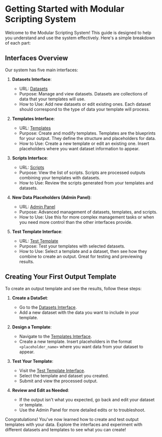 # Getting Started with Modular Scripting System

Welcome to the Modular Scripting System! This guide is designed to help you understand and use the system effectively. Here's a simple breakdown of each part:

## Interfaces Overview

Our system has five main interfaces:

1. **Datasets Interface**:
   - URL: [Datasets](http://34.244.159.150:8000/api/templates/datasets/)
   - Purpose: Manage and view datasets. Datasets are collections of data that your templates will use.
   - How to Use: Add new datasets or edit existing ones. Each dataset should correspond to the type of data your template will process.

2. **Templates Interface**:
   - URL: [Templates](http://34.244.159.150:8000/api/templates/templates/)
   - Purpose: Create and modify templates. Templates are the blueprints for your output. They define the structure and placeholders for data.
   - How to Use: Create a new template or edit an existing one. Insert placeholders where you want dataset information to appear.

3. **Scripts Interface**:
   - URL: [Scripts](http://34.244.159.150:8000/api/templates/scripts/)
   - Purpose: View the list of scripts. Scripts are processed outputs combining your templates with datasets.
   - How to Use: Review the scripts generated from your templates and datasets.

4. **New Data Placeholders (Admin Panel)**:
   - URL: [Admin Panel](http://34.244.159.150:8000/admin/)
   - Purpose: Advanced management of datasets, templates, and scripts.
   - How to Use: Use this for more complex management tasks or when you need more control than the other interfaces provide.

5. **Test Template Interface**:
   - URL: [Test Template](http://34.244.159.150:8000/modular-scripts/test/)
   - Purpose: Test your templates with selected datasets.
   - How to Use: Select a template and a dataset, then see how they combine to create an output. Great for testing and previewing results.

## Creating Your First Output Template

To create an output template and see the results, follow these steps:

1. **Create a DataSet**:
   - Go to the [Datasets Interface](http://34.244.159.150:8000/api/templates/datasets/).
   - Add a new dataset with the data you want to include in your template.

2. **Design a Template**:
   - Navigate to the [Templates Interface](http://34.244.159.150:8000/api/templates/templates/).
   - Create a new template. Insert placeholders in the format `<placeholder_name>` where you want data from your dataset to appear.

3. **Test Your Template**:
   - Visit the [Test Template Interface](http://34.244.159.150:8000/modular-scripts/test/).
   - Select the template and dataset you created.
   - Submit and view the processed output.

4. **Review and Edit as Needed**:
   - If the output isn't what you expected, go back and edit your dataset or template.
   - Use the Admin Panel for more detailed edits or to troubleshoot.

Congratulations! You've now learned how to create and test output templates with your data. Explore the interfaces and experiment with different datasets and templates to see what you can create!
